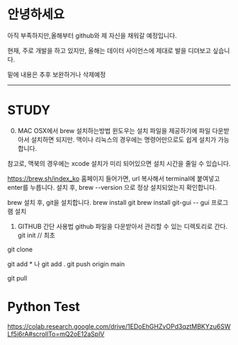 # 안녕하세요
아직 부족하지만,올해부터 github와 제 자신을 채워갈 예정입니다.

현재, 주로 개발을 하고 있지만, 올해는 데이터 사이언스에 제대로 발을 디뎌보고 싶습니다.





밑에 내용은 추후 보완하거나 삭제예정

********************************************************************************************************************************
# STUDY
0. MAC OSX에서 brew 설치하는방법
윈도우는 설치 파일을 제공하기에 파일 다운받아서 설치하면 되지만.
맥이나 리눅스의 경우에는 명령어만으로도 쉽게 설치가 가능합니다.

참고로, 맥북의 경우에는 xcode 설치가 미리 되어있으면 설치 시간을 줄일 수 있습니다.

https://brew.sh/index_ko
홈페이지 들어가면, url 복사해서 terminal에 붙여넣고 enter를 누릅니다.
설치 후, brew --version 으로 정상 설치되었는지 확인합니다.


brew 설치 후, git을 설치합니다.
brew install git
brew install git-gui -- gui 프로그램 설치



1. GITHUB 간단 사용법
github 파일을 다운받아서 관리할 수 있는 디렉토리로 간다.
git init // 최초 

git clone 

git add * 나 git add .
git push origin main

git pull


# Python Test
https://colab.research.google.com/drive/1EDoEhGHZvOPd3qztMBKYzu6SWLf5i6rA#scrollTo=mQ2oE12aSplV


